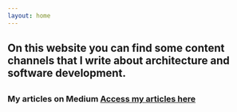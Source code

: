 ```yaml
---
layout: home
---
```

<h2>On this website you can find some content channels that I write about architecture and software development.<h2>
<h3>My articles on Medium <a href="https://medium.com/@allansduarte">Access my articles here</a></h3>
<codersrank-widget username="allansduarte"></codersrank-widget>